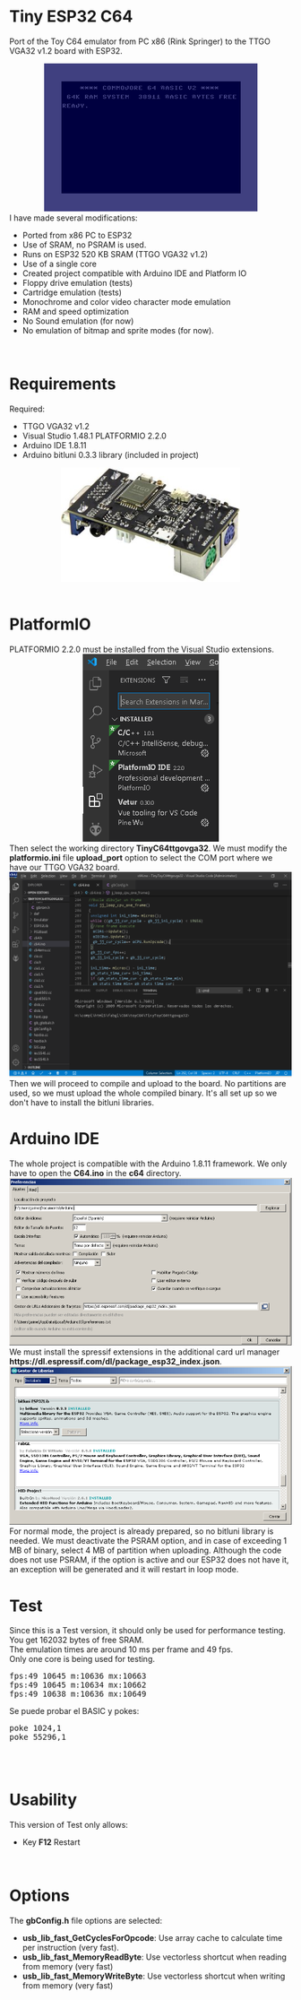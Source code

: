 # Tiny ESP32 C64
Port of the Toy C64 emulator from PC x86 (Rink Springer) to the TTGO VGA32 v1.2 board with ESP32.
<br>
<center><img src='https://raw.githubusercontent.com/rpsubc8/ESP32TinyC64/main/preview/previewC64.gif'></center>
I have made several modifications:
<ul>
 <li>Ported from x86 PC to ESP32</li>
 <li>Use of SRAM, no PSRAM is used.</li>
 <li>Runs on ESP32 520 KB SRAM (TTGO VGA32 v1.2)</li> 
 <li>Use of a single core</li> 
 <li>Created project compatible with Arduino IDE and Platform IO</li>
 <li>Floppy drive emulation (tests)</li>
 <li>Cartridge emulation (tests)</li> 
 <li>Monochrome and color video character mode emulation</li> 
 <li>RAM and speed optimization</li>
 <li>No Sound emulation (for now)</li>
 <li>No emulation of bitmap and sprite modes (for now).</li>
</ul>

<br>
<h1>Requirements</h1>
Required:
 <ul>
  <li>TTGO VGA32 v1.2</li>
  <li>Visual Studio 1.48.1 PLATFORMIO 2.2.0</li>
  <li>Arduino IDE 1.8.11</li>  
  <li>Arduino bitluni 0.3.3 library (included in project)</li>
 </ul>
<center><img src='https://raw.githubusercontent.com/rpsubc8/ESP32TinyC64/main/preview/ttgovga32v12.jpg'></center> 
<br> 

<h1>PlatformIO</h1>
PLATFORMIO 2.2.0 must be installed from the Visual Studio extensions.
<center><img src='https://raw.githubusercontent.com/rpsubc8/ESP32TinyC64/main/preview/previewPlatformIOinstall.gif'></center>
Then select the working directory <b>TinyC64ttgovga32</b>.
We must modify the <b>platformio.ini</b> file <b>upload_port</b> option to select the COM port where we have our TTGO VGA32 board.
<center><img src='https://raw.githubusercontent.com/rpsubc8/ESP32TinyC64/main/preview/previewPlatformIO.gif'></center>
Then we will proceed to compile and upload to the board. No partitions are used, so we must upload the whole compiled binary.
It's all set up so we don't have to install the bitluni libraries.

<br>
<h1>Arduino IDE</h1>
The whole project is compatible with the Arduino 1.8.11 framework.
We only have to open the <b>C64.ino</b> in the <b>c64</b> directory.
<center><img src='https://raw.githubusercontent.com/rpsubc8/ESP32TinyC64/main/preview/previewArduinoIDEpreferences.gif'></center>
We must install the spressif extensions in the additional card url manager <b>https://dl.espressif.com/dl/package_esp32_index.json</b>.
<center><img src='https://raw.githubusercontent.com/rpsubc8/ESP32TinyC64/main/preview/previewArduinoIDElibrary.gif'></center>
For normal mode, the project is already prepared, so no bitluni library is needed. 
We must deactivate the PSRAM option, and in case of exceeding 1 MB of binary, select 4 MB of partition when uploading. Although the code does not use PSRAM, if the option is active and our ESP32 does not have it, an exception will be generated and it will restart in loop mode.

<br>
<h1>Test</h1>
Since this is a Test version, it should only be used for performance testing.<br>
You get 162032 bytes of free SRAM.<br>
The emulation times are around 10 ms per frame and 49 fps.<br>
Only one core is being used for testing.
<pre>
fps:49 10645 m:10636 mx:10663
fps:49 10645 m:10634 mx:10662
fps:49 10638 m:10636 mx:10649
</pre>
Se puede probar el BASIC y pokes:
<pre>
poke 1024,1
poke 55296,1
</pre>
<br>

<br>
<h1>Usability</h1>
This version of Test only allows:
<ul>
 <li>Key <b>F12</b> Restart</li>
</ul>

<br>
<h1>Options</h1>
The <b>gbConfig.h</b> file options are selected:
<ul> 
 <li><b>usb_lib_fast_GetCyclesForOpcode</b>: Use array cache to calculate time per instruction (very fast).</li>
 <li><b>usb_lib_fast_MemoryReadByte</b>: Use vectorless shortcut when reading from memory (very fast)</li>
 <li><b>usb_lib_fast_MemoryWriteByte</b>: Use vectorless shortcut when writing from memory (very fast)</li>
</ul>

